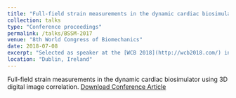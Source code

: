 ```yaml
---
title: "Full-field strain measurements in the dynamic cardiac biosimulator using 3D digital image correlation"
collection: talks
type: "Conference proceedings"
permalink: /talks/BSSM-2017
venue: "8th World Congress of Biomechanics"
date: 2018-07-08	
excerpt: "Selected as speaker at the [WCB 2018](http://wcb2018.com/) in the Imaging and Device Biomechanics session."
location: "Dublin, Ireland"
---
```


Full-field strain measurements in the dynamic cardiac biosimulator using 3D digital image correlation. [Download Conference Article](https://app.oxfordabstracts.com/stages/123/programme-builder/submission/20327?backHref=/events/123/sessions/111&view=published)
